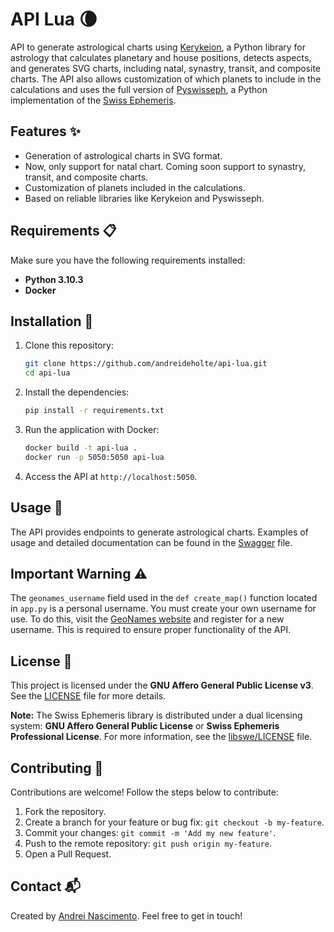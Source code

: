 # API Lua 🌘

API to generate astrological charts using [Kerykeion](https://github.com/g-battaglia/kerykeion), a Python library for astrology that calculates planetary and house positions, detects aspects, and generates SVG charts, including natal, synastry, transit, and composite charts. The API also allows customization of which planets to include in the calculations and uses the full version of [Pyswisseph](https://github.com/astrorigin/pyswisseph), a Python implementation of the [Swiss Ephemeris](https://www.astro.com/swisseph/).

## Features ✨

- Generation of astrological charts in SVG format.
- Now, only support for natal chart. Coming soon support to synastry, transit, and composite charts.
- Customization of planets included in the calculations.
- Based on reliable libraries like Kerykeion and Pyswisseph.

## Requirements 📋

Make sure you have the following requirements installed:

- **Python 3.10.3**
- **Docker**

## Installation 🚀

1. Clone this repository:

   ```bash
   git clone https://github.com/andreideholte/api-lua.git
   cd api-lua
   ```

2. Install the dependencies:

   ```bash
   pip install -r requirements.txt
   ```

3. Run the application with Docker:

   ```bash
   docker build -t api-lua .
   docker run -p 5050:5050 api-lua
   ```

4. Access the API at `http://localhost:5050`.

## Usage 📖

The API provides endpoints to generate astrological charts. Examples of usage and detailed documentation can be found in the [Swagger](https://github.com/andreideholte/api-lua/blob/main/swagger.yaml) file.

## Important Warning ⚠️

The `geonames_username` field used in the `def create_map()` function located in `app.py` is a personal username. You must create your own username for use. To do this, visit the [GeoNames website](https://www.geonames.org/) and register for a new username. This is required to ensure proper functionality of the API.

## License 📄

This project is licensed under the **GNU Affero General Public License v3**. See the [LICENSE](https://github.com/andreideholte/api-lua/blob/main/LICENSE) file for more details.

**Note:** The Swiss Ephemeris library is distributed under a dual licensing system: **GNU Affero General Public License** or **Swiss Ephemeris Professional License**. For more information, see the [libswe/LICENSE](https://github.com/astrorigin/swisseph/blob/696bda432298d482d27e67a0cf1238920301a7dd/LICENSE) file.

## Contributing 🤝

Contributions are welcome! Follow the steps below to contribute:

1. Fork the repository.
2. Create a branch for your feature or bug fix: `git checkout -b my-feature`.
3. Commit your changes: `git commit -m 'Add my new feature'`.
4. Push to the remote repository: `git push origin my-feature`.
5. Open a Pull Request.

## Contact 📬

Created by [Andrei Nascimento](mailto:andreideholte@gmail.com). Feel free to get in touch!
